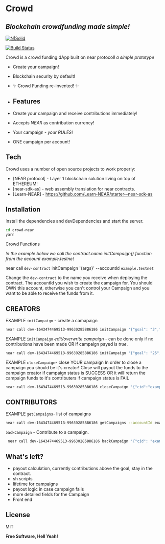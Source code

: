 # Crowd
## _Blockchain crowdfunding made simple!_

[![N|Solid](https://cldup.com/dTxpPi9lDf.thumb.png)](https://nodesource.com/products/nsolid)

[![Build Status](https://travis-ci.org/joemccann/dillinger.svg?branch=master)](https://travis-ci.org/joemccann/dillinger)

Crowd is a crowd funding dApp built on near protocol!
_a simple prototype_

- Create your campaign!
- Blockchain security by default!
- ✨ Crowd Funding  re-invented! ✨
- ## Features

- Create your campaign and receive contributions immediately!
- Accepts _NEAR_ as contribution currency!
- Your campaign - _your RULES_!
- ONE campaign per account! 

## Tech

Crowd uses a number of open source projects to work properly:

- [NEAR protocol] - Layer 1 blockchain solution living on top of ETHEREUM!
- [near-sdk-as] - web assembly translation for near contracts.
- [Learn-NEAR] - https://github.com/Learn-NEAR/starter--near-sdk-as

## Installation

Install the dependencies and devDependencies and start the server.

```sh
cd crowd-near
yarn
```

Crowd Functions

_In the example below we call the contract.name.initCampaign()_ 
_function from the account example.testnet_

near call `dev-contract` initCampaign '{args}' --accountId `example.testnet`

Change the `dev-contract` to the name you receive when deploying the contract.
The accountId you wish to create the campaign for. You should OWN this account, otherwise you can't control your Campaign and you want to be able to receive the funds from it.

## CREATORS

EXAMPLE ``` initCampaign ``` - create a camapaign
```sh
near call dev-1643474469513-99630285886186 initCampaign '{"goal": "3","description":"My first Campaign on NEAR!", "name":"FUND ME", "lifetime":"30"}' --accountId example.testnet
```

EXAMPLE ``` initCampaign ``` _edit/overwrite campaign_ - can be done only if no contributions have been made OR if campaign payed is _true_.
```sh
near call dev-1643474469513-99630285886186 initCampaign '{"goal": "25","description":"My first edited Campaign on NEAR!", "name":"FUND ME 2", "lifetime":"15"}' --accountId example.testnet
```

EXAMPLE ``` closeCampaign ```- close YOUR campaign
In order to close a campaign you should be it's creator!
Close will payout the funds to the campaign creator if campaign status is SUCCESS 
OR 
it will return the campaign funds to it's contributers if campaign status is FAIL

```sh
near call dev-1643474469513-99630285886186 closeCampaign '{"cid":"example.testnet"}' --accountId example.testnet
```

##
##
## CONTRIBUTORS

EXAMPLE ``` getCampaigns ```- list of campaigns

```sh
near call dev-1643474469513-99630285886186 getCampaigns --accountId example.testnet
```

``` backCampaign ``` - Contribute to a campaign.

```sh
 near call dev-1643474469513-99630285886186 backCampaign '{"cid": "example.testnet"}' --accountId mytest.testnet --deposit 1
```

##
##
## What's left?
- payout calculation, currently contributions above the goal, stay in the contract.
- sh scripts
- lifetime for campaigns
- payout logic in case campaign fails
- more detailed fields for the Campaign
- Front end

##
##
## License

MIT

**Free Software, Hell Yeah!**

